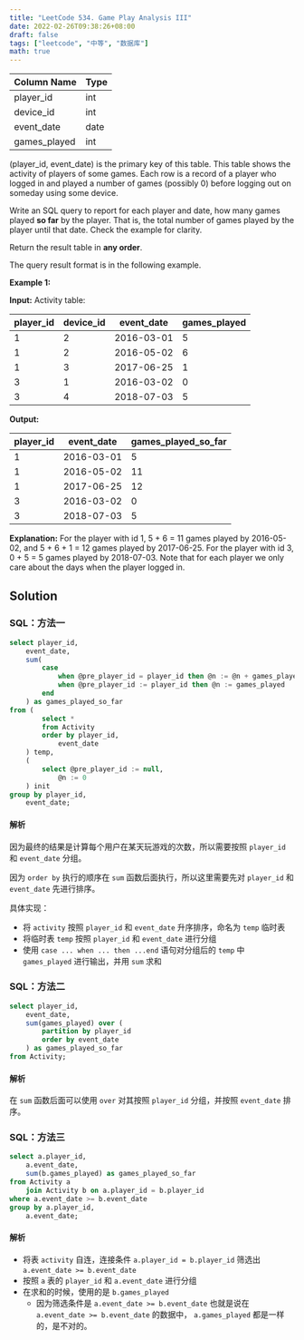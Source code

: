 ```yaml
---
title: "LeetCode 534. Game Play Analysis III"
date: 2022-02-26T09:38:26+08:00
draft: false
tags: ["leetcode", "中等", "数据库"]
math: true
---
```


| Column Name  | Type |
| ------------ | ---- |
| player_id    | int  |
| device_id    | int  |
| event_date   | date |
| games_played | int  |

(player_id, event_date) is the primary key of this table.
This table shows the activity of players of some games.
Each row is a record of a player who logged in and played a number of games (possibly 0) before logging out on someday using some device.

Write an SQL query to report for each player and date, how many games played **so far** by the player. That is, the total number of games played by the player until that date. Check the example for clarity.

Return the result table in **any order**.

The query result format is in the following example.

<!--more-->

**Example 1:**

**Input:**
Activity table:

| player_id | device_id | event_date | games_played |
| --------- | --------- | ---------- | ------------ |
| 1         | 2         | 2016-03-01 | 5            |
| 1         | 2         | 2016-05-02 | 6            |
| 1         | 3         | 2017-06-25 | 1            |
| 3         | 1         | 2016-03-02 | 0            |
| 3         | 4         | 2018-07-03 | 5            |

**Output:**

| player_id | event_date | games_played_so_far |
| --------- | ---------- | ------------------- |
| 1         | 2016-03-01 | 5                   |
| 1         | 2016-05-02 | 11                  |
| 1         | 2017-06-25 | 12                  |
| 3         | 2016-03-02 | 0                   |
| 3         | 2018-07-03 | 5                   |

**Explanation:**
For the player with id 1, 5 + 6 = 11 games played by 2016-05-02, and 5 + 6 + 1 = 12 games played by 2017-06-25.
For the player with id 3, 0 + 5 = 5 games played by 2018-07-03.
Note that for each player we only care about the days when the player logged in.

## Solution

### SQL：方法一

```sql
select player_id,
    event_date,
    sum(
        case
            when @pre_player_id = player_id then @n := @n + games_played
            when @pre_player_id := player_id then @n := games_played
        end
    ) as games_played_so_far
from (
        select *
        from Activity
        order by player_id,
            event_date
    ) temp,
    (
        select @pre_player_id := null,
            @n := 0
    ) init
group by player_id,
    event_date;
```

#### 解析

因为最终的结果是计算每个用户在某天玩游戏的次数，所以需要按照 `player_id` 和 `event_date` 分组。

因为 `order by` 执行的顺序在 `sum` 函数后面执行，所以这里需要先对 `player_id` 和 `event_date` 先进行排序。

具体实现：

- 将 `activity` 按照 `player_id` 和 `event_date` 升序排序，命名为 `temp` 临时表
- 将临时表 `temp` 按照 `player_id` 和 `event_date` 进行分组
- 使用 `case ... when ... then ...end` 语句对分组后的 `temp` 中 `games_played` 进行输出，并用 `sum` 求和

### SQL：方法二

```sql
select player_id,
    event_date,
    sum(games_played) over (
        partition by player_id
        order by event_date
    ) as games_played_so_far
from Activity;
```

#### 解析

在 `sum` 函数后面可以使用 `over` 对其按照 `player_id` 分组，并按照 `event_date` 排序。

### SQL：方法三

```sql
select a.player_id,
    a.event_date,
    sum(b.games_played) as games_played_so_far
from Activity a
    join Activity b on a.player_id = b.player_id
where a.event_date >= b.event_date
group by a.player_id,
    a.event_date;
```

#### 解析

- 将表 `activity` 自连，连接条件 `a.player_id = b.player_id` 筛选出 `a.event_date >= b.event_date`
- 按照 `a` 表的 `player_id` 和 `a.event_date` 进行分组
- 在求和的时候，使用的是 `b.games_played`
  - 因为筛选条件是 `a.event_date >= b.event_date` 也就是说在 `a.event_date >= b.event_date` 的数据中， `a.games_played` 都是一样的，是不对的。
